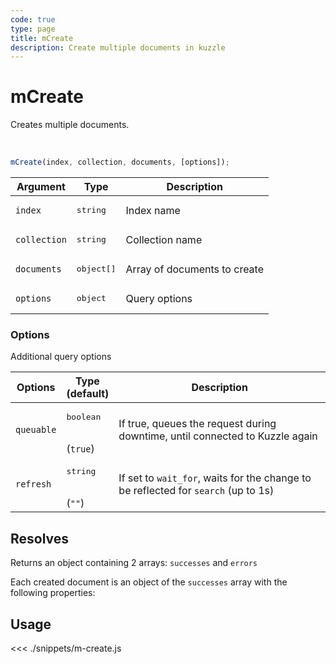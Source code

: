 ```yaml
---
code: true
type: page
title: mCreate
description: Create multiple documents in kuzzle
---
```


# mCreate

Creates multiple documents.

<br/>

```js
mCreate(index, collection, documents, [options]);
```

| Argument     | Type            | Description                  |
| ------------ | --------------- | ---------------------------- |
| `index`      | <pre>string</pre>        | Index name                   |
| `collection` | <pre>string</pre>        | Collection name              |
| `documents`  | <pre>object[]</pre> | Array of documents to create |
| `options`    | <pre>object</pre>        | Query options                |

### Options

Additional query options

| Options    | Type<br/>(default)     | Description                                                                        |
| ---------- | ---------------------- | ---------------------------------------------------------------------------------- |
| `queuable` | <pre>boolean</pre><br/>(`true`) | If true, queues the request during downtime, until connected to Kuzzle again       |
| `refresh`  | <pre>string</pre><br/>(`""`)    | If set to `wait_for`, waits for the change to be reflected for `search` (up to 1s) |

## Resolves

Returns an object containing 2 arrays: `successes` and `errors`

Each created document is an object of the `successes` array with the following properties:



## Usage

<<< ./snippets/m-create.js
